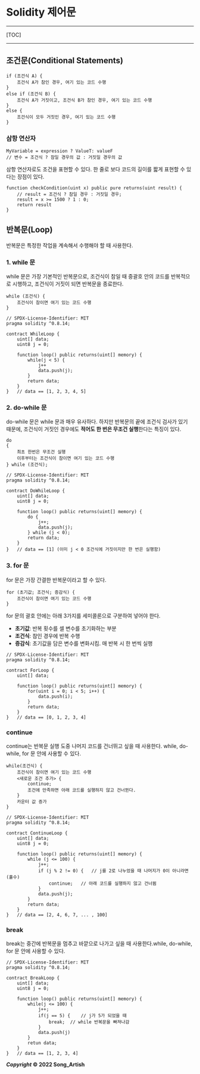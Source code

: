 # Solidity 제어문

---

[TOC]

---



## 조건문(Conditional Statements)

```solidity
if (조건식 A) {
	조건식 A가 참인 경우, 여기 있는 코드 수행
}
else if (조건식 B) {
	조건식 A가 거짓이고, 조건식 B가 참인 경우, 여기 있는 코드 수행
}
else {
	조건식이 모두 거짓인 경우, 여기 있는 코드 수행
}
```

### 삼항 연산자

```solidity
MyVariable = expression ? ValueT: valueF
// 변수 = 조건식 ? 참일 경우의 값 : 거짓일 경우의 값
```

삼항 연산자로도 조건을 표현할 수 있다. 한 줄로 보다 코드의 길이를 짧게 표현할 수 있다는 장점이 있다.

```solidity
function checkCondition(uint x) public pure returns(uint result) {
	// result = 조건식 ? 참일 경우 : 거짓일 경우;
	result = x >= 1500 ? 1 : 0;
	return result
}
```



## 반복문(Loop)

반복문은 특정한 작업을 계속해서 수행해야 할 때 사용한다.

### 1. while 문

while 문은 가장 기본적인 반복문으로, 조건식이 참일 때 중괄호 안의 코드를 반복적으로 시행하고, 조건식이 거짓이 되면 반복문을 종료한다.

```solidity
while (조건식) {
	조건식이 참이면 여기 있는 코드 수행
}
```

```solidity
// SPDX-License-Identifier: MIT
pragma solidity ^0.8.14;

contract WhileLoop {
	uint[] data;
	uint8 j = 0;
	
	function loop() public returns(uint[] memory) {
		while(j < 5) {
			j++
			data.push(j);
		}
		return data;
	}
}	// data == [1, 2, 3, 4, 5]
```

### 2. do-while 문

do-while 문은 while 문과 매우 유사하다. 하지만 반복문의 끝에 조건식 검사가 있기 때문에, 조건식이 거짓인 경우에도 **적어도 한 번은 무조건 실행**한다는 특징이 있다.

```solidity
do
{
	최초 한번은 무조건 실행
	이후부터는 조건식이 참이면 여기 있는 코드 수행
} while (조건식);
```

```solidity
// SPDX-License-Identifier: MIT
pragma solidity ^0.8.14;

contract DoWhileLoop {
	uint[] data;
	uint8 j = 0;
	
	function loop() public returns(uint[] memory) {
		do {
			j++;
			data.push(j);
		} while (j < 0);
		return data;
	}
}	// data == [1] (이미 j < 0 조건식에 거짓이지만 한 번은 실행함)
```

### 3. for 문

for 문은 가장 간결한 반복문이라고 할 수 있다.

```solidity
for (초기값; 조건식; 증감식) {
	조건식이 참이면 여기 있는 코드 수행
}
```

for 문의 괄호 안에는 아래 3가지를 세미콜론으로 구분하여 넣어야 한다.

- **초기값**: 반복 횟수를 셀 변수를 초기화하는 부분
- **조건식**: 참인 경우에 반복 수행
- **증감식**: 초기값을 담은 변수를 변화시킴. 매 반복 시 한 번씩 실행

```solidity
// SPDX-License-Identifier: MIT
pragma solidity ^0.8.14;

contract ForLoop {
	uint[] data;
	
	function loop() public returns(uint[] memory) {
		for(uint i = 0; i < 5; i++) {
			data.push(i);
		}
		return data;
	}
}	// data == [0, 1, 2, 3, 4]
```



### continue

continue는 반복문 실행 도중 나머지 코드를 건너뛰고 싶을 때 사용한다. while, do-while, for 문 안에 사용할 수 있다.

```solidity
while(조건식) {
	조건식이 참이면 여기 있는 코드 수행
	<새로운 조건 추가> {
		continue;
		조건에 만족하면 아래 코드를 실행하지 않고 건너뛴다.
	}
	카운터 값 증가
}
```

```solidity
// SPDX-License-Identifier: MIT
pragma solidity ^0.8.14;

contract ContinueLoop {
	uint[] data;
	uint8 j = 0;
	
	function loop() public returns(uint[] memory) {
		while (j <= 100) {
			j++;
			if (j % 2 != 0) {	// j를 2로 나누었을 때 나머지가 0이 아니라면 (홀수)
				continue;	// 아래 코드를 실행하지 않고 건너뜀
			}
			data.push(j);
		}
		return data;
	}
}	// data == [2, 4, 6, 7, ... , 100]
```

### break

break는 중간에 반복문을 멈추고 바깥으로 나가고 싶을 때 사용한다.while, do-while, for 문 안에 사용할 수 있다.

```solidity
// SPDX-License-Identifier: MIT
pragma solidity ^0.8.14;

contract BreakLoop {
	uint[] data;
	uint8 j = 0;
	
	function loop() public returns(uint[] memory) {
		while(j <= 100) {
			j++;
			if(j == 5) {	// j가 5가 되었을 때
				break;	// while 반복문을 빠져나감
			}
			data.push(j)
		}
		retun data;
	}
}	// data == [1, 2, 3, 4]
```



***Copyright* © 2022 Song_Artish**